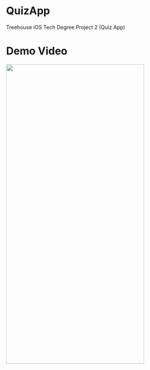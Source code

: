 # QuizApp
Treehouse iOS Tech Degree Project 2 (Quiz App)


# Demo Video
<img src="https://github.com/MicheleMola/QuizApp/blob/master/demoVideo.gif" width="375" height="812" />
